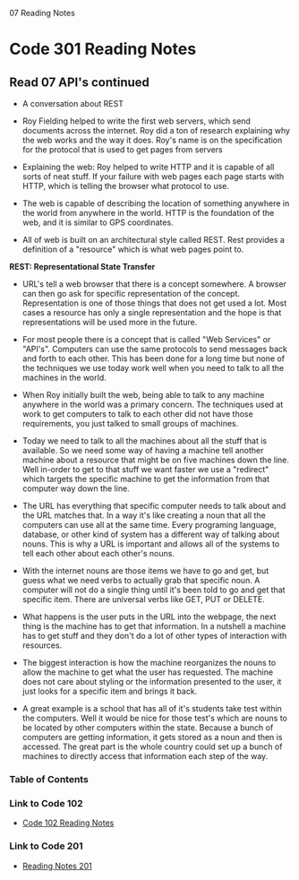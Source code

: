 07 Reading Notes

# Code 301 Reading Notes

## Read 07 API's continued

- A conversation about REST

- Roy Fielding helped to write the first web servers, which send documents across the internet. Roy did a ton of research explaining why the web works and the way it does. Roy's name is on the specification for the protocol that is used to get pages from servers 

- Explaining the web: Roy helped to write HTTP and it is capable of all sorts of neat stuff. If your failure with web pages each page starts with HTTP, which is telling the browser what protocol to use. 

- The web is capable of describing the location of something anywhere in the world from anywhere in the world. HTTP is the foundation of the web, and it is similar to GPS coordinates. 

- All of web is built on an architectural style called REST. Rest provides a definition of a "resource" which is what web pages point to. 

**REST: Representational State Transfer**

- URL's tell a web browser that there is a concept somewhere. A browser can then go ask for specific representation of the concept. Representation is one of those things that does not get used a lot. Most cases a resource has only a single representation and the hope is that representations will be used more in the future.

- For most people there is a concept that is called "Web Services" or "API's". Computers can use the same protocols to send messages back and forth to each other. This has been done for a long time but none of the techniques we use today work well when you need to talk to all the machines in the world.

- When Roy initially built the web, being able to talk to any machine anywhere in the world was a primary concern. The techniques used at work to get computers to talk to each other did not have those requirements, you just talked to small groups of machines.

- Today we need to talk to all the machines about all the stuff that is available. So we need some way of having a machine tell another machine about a resource that might be on five machines down the line. Well in-order to get to that stuff we want faster we use a "redirect" which targets the specific machine to get the information from that computer way down the line.

- The URL has everything that specific computer needs to talk about and the URL matches that. In a way it's like creating a noun that all the computers can use all at the same time. Every programing language, database, or other kind of system has a different way of talking about nouns. This is why a URL is important and allows all of the systems to tell each other about each other's nouns. 

- With the internet nouns are those items we have to go and get, but guess what we need verbs to actually grab that specific noun. A computer will not do a single thing until it's been told to go and get that specific item. There are universal verbs like GET, PUT or DELETE.

- What happens is the user puts in the URL into the webpage, the next thing is the machine has to get that information. In a nutshell a machine has to get stuff and they don't do a lot of other types of interaction with resources. 

- The biggest interaction is how the machine reorganizes the nouns to allow the machine to get what the user has requested. The machine does not care about styling or the information presented to the user, it just looks for a specific item and brings it back. 

- A great example is a school that has all of it's students take test within the computers. Well it would be nice for those test's which are nouns to be located by other computers within the state. Because a bunch of computers are getting information, it gets stored as a noun and then is accessed. The great part is the whole country could set up a bunch of machines to directly access that information each step of the way. 

### Table of Contents

### Link to Code 102
- [Code 102 Reading Notes](https://jtaisey389.github.io/reading-notes/)

### Link to Code 201
- [Reading Notes 201](https://jtaisey389.github.io/reading-notes201.md/)